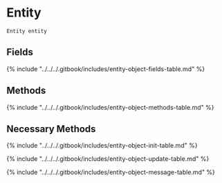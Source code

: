 # Entity

`Entity entity`

## Fields

{% include "../../../.gitbook/includes/entity-object-fields-table.md" %}

## Methods

{% include "../../../.gitbook/includes/entity-object-methods-table.md" %}

## Necessary Methods

{% include "../../../.gitbook/includes/entity-object-init-table.md" %}

{% include "../../../.gitbook/includes/entity-object-update-table.md" %}

{% include "../../../.gitbook/includes/entity-object-message-table.md" %}
